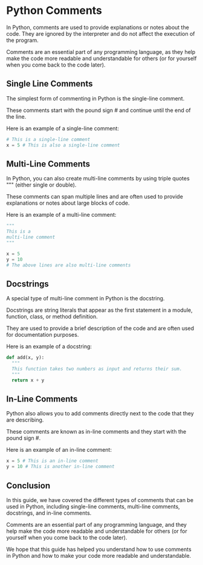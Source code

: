 # Python Comments

In Python, comments are used to provide explanations or notes about the code. They are ignored by the interpreter and do not affect the execution of the program.

Comments are an essential part of any programming language, as they help make the code more readable and understandable for others (or for yourself when you come back to the code later).

## Single Line Comments

The simplest form of commenting in Python is the single-line comment.

These comments start with the pound sign # and continue until the end of the line.

Here is an example of a single-line comment:

```python
# This is a single-line comment
x = 5 # This is also a single-line comment
```

## Multi-Line Comments

In Python, you can also create multi-line comments by using triple quotes """ (either single or double).

These comments can span multiple lines and are often used to provide explanations or notes about large blocks of code.

Here is an example of a multi-line comment:

```python
"""
This is a 
multi-line comment
"""

x = 5
y = 10
# The above lines are also multi-line comments
```

## Docstrings

A special type of multi-line comment in Python is the docstring.

Docstrings are string literals that appear as the first statement in a module, function, class, or method definition.

They are used to provide a brief description of the code and are often used for documentation purposes.

Here is an example of a docstring:

```python
def add(x, y):
  """
  This function takes two numbers as input and returns their sum.
  """
  return x + y
```

## In-Line Comments

Python also allows you to add comments directly next to the code that they are describing.

These comments are known as in-line comments and they start with the pound sign #.

Here is an example of an in-line comment:

```python
x = 5 # This is an in-line comment
y = 10 # This is another in-line comment
```

## Conclusion

In this guide, we have covered the different types of comments that can be used in Python, including single-line comments, multi-line comments, docstrings, and in-line comments.

Comments are an essential part of any programming language, and they help make the code more readable and understandable for others (or for yourself when you come back to the code later).

We hope that this guide has helped you understand how to use comments in Python and how to make your code more readable and understandable.
